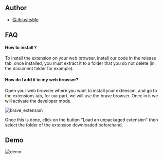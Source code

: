 
## Author

- [@JblusItsMe](https://www.github.com/JblusItsMe)


## FAQ

#### How to install ?

To install the extension on your web browser, install our code in the release tab, once installed, you must extract it to a folder that you do not delete (in the document folder for example).

#### How do I add it to my web browser?

Open your web browser where you want to install your extension, and go to the extensions tab, for our part, we will use the brave browser. Once in it we will activate the developer mode.

![brave_extension](https://jblusitsme.000webhostapp.com/PocketmineNews_extension/active_developper_mode.png)

Once this is done, click on the button "Load an unpackaged extension" then select the folder of the extension downloaded beforehand.



## Demo

![demo](https://jblusitsme.000webhostapp.com/PocketmineNews_extension/demo.png)